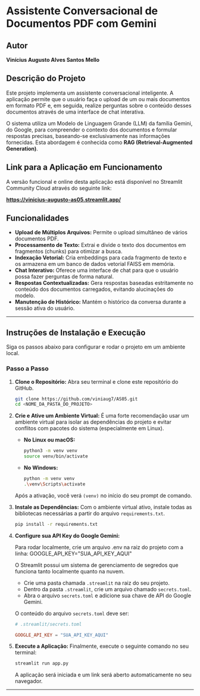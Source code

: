 # Assistente Conversacional de Documentos PDF com Gemini

## Autor

**Vinícius Augusto Alves Santos Mello**

## Descrição do Projeto

Este projeto implementa um assistente conversacional inteligente. A aplicação permite que o usuário faça o upload de um ou mais documentos em formato PDF e, em seguida, realize perguntas sobre o conteúdo desses documentos através de uma interface de chat interativa.

O sistema utiliza um Modelo de Linguagem Grande (LLM) da família Gemini, do Google, para compreender o contexto dos documentos e formular respostas precisas, baseando-se exclusivamente nas informações fornecidas. Esta abordagem é conhecida como **RAG (Retrieval-Augmented Generation)**.

## Link para a Aplicação em Funcionamento

A versão funcional e online desta aplicação está disponível no Streamlit Community Cloud através do seguinte link:

**https://vinicius-augusto-as05.streamlit.app/**

## Funcionalidades

* **Upload de Múltiplos Arquivos:** Permite o upload simultâneo de vários documentos PDF.
* **Processamento de Texto:** Extrai e divide o texto dos documentos em fragmentos (chunks) para otimizar a busca.
* **Indexação Vetorial:** Cria embeddings para cada fragmento de texto e os armazena em um banco de dados vetorial FAISS em memória.
* **Chat Interativo:** Oferece uma interface de chat para que o usuário possa fazer perguntas de forma natural.
* **Respostas Contextualizadas:** Gera respostas baseadas estritamente no conteúdo dos documentos carregados, evitando alucinações do modelo.
* **Manutenção de Histórico:** Mantém o histórico da conversa durante a sessão ativa do usuário.

---

## Instruções de Instalação e Execução

Siga os passos abaixo para configurar e rodar o projeto em um ambiente local.

### Passo a Passo

1.  **Clone o Repositório:**
    Abra seu terminal e clone este repositório do GitHub.
    ```bash
    git clone https://github.com/viniaug7/AS05.git
    cd <NOME_DA_PASTA_DO_PROJETO>
    ```

2.  **Crie e Ative um Ambiente Virtual:**
    É uma forte recomendação usar um ambiente virtual para isolar as dependências do projeto e evitar conflitos com pacotes do sistema (especialmente em Linux).

    * **No Linux ou macOS:**
        ```bash
        python3 -m venv venv
        source venv/bin/activate
        ```
    * **No Windows:**
        ```bash
        python -m venv venv
        .\venv\Scripts\activate
        ```
    Após a ativação, você verá `(venv)` no início do seu prompt de comando.

3.  **Instale as Dependências:**
    Com o ambiente virtual ativo, instale todas as bibliotecas necessárias a partir do arquivo `requirements.txt`.
    ```bash
    pip install -r requirements.txt
    ```

4.  **Configure sua API Key do Google Gemini:**

    Para rodar localmente, crie um arquivo .env na raiz do projeto com a linha: GOOGLE_API_KEY="SUA_API_KEY_AQUI"

    O Streamlit possui um sistema de gerenciamento de segredos que funciona tanto localmente quanto na nuvem.

    * Crie uma pasta chamada `.streamlit` na raiz do seu projeto.
    * Dentro da pasta `.streamlit`, crie um arquivo chamado `secrets.toml`.
    * Abra o arquivo `secrets.toml` e adicione sua chave de API do Google Gemini.

    O conteúdo do arquivo `secrets.toml` deve ser:
    ```toml
    # .streamlit/secrets.toml

    GOOGLE_API_KEY = "SUA_API_KEY_AQUI"
    ```

6.  **Execute a Aplicação:**
    Finalmente, execute o seguinte comando no seu terminal:
    ```bash
    streamlit run app.py
    ```
    A aplicação será iniciada e um link será aberto automaticamente no seu navegador.

---
